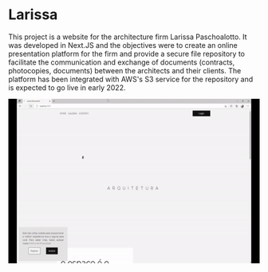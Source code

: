 # Larissa 

This project is a website for the architecture firm Larissa Paschoalotto. It was developed in Next.JS and the objectives were to create an online presentation platform for the firm and provide a secure file repository to facilitate the communication and exchange of documents (contracts, photocopies, documents) between the architects and their clients. The platform has been integrated with AWS's S3 service for the repository and is expected to go live in early 2022. 

<div>
  <img src="/public/video/larissa_frontpage.gif" height="330" />
</div>